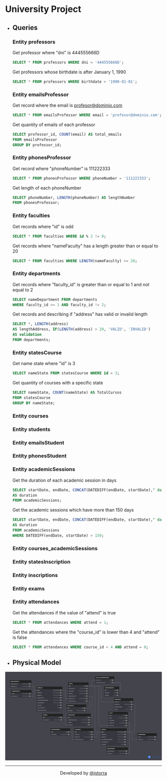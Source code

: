 # University Project

-   ## Queries

    ### Entity professors

    Get professor where "dni" is 444555666D

    ```SQL
    SELECT * FROM professors WHERE dni = '444555666D';
    ```

    Get professors whose birthdate is after January 1, 1990

    ```SQL
    SELECT * FROM professors WHERE birthdate > '1990-01-01';
    ```

    ### Entity emailsProfessor

    Get record where the email is profesor@dominio.com

    ```SQL
    SELECT * FROM emailsProfessor WHERE email = 'profesor@dominio.com';
    ```

    Get quantity of emails of each professor

    ```SQL
    SELECT professor_id, COUNT(email) AS total_emails
    FROM emailsProfessor
    GROUP BY professor_id;
    ```

    ### Entity phonesProfessor

    Get record where "phoneNumber" is 111222333

    ```SQL
    SELECT * FROM phonesProfessor WHERE phoneNumber = '111222333';
    ```

    Get length of each phoneNumber

    ```SQL
    SELECT phoneNumber, LENGTH(phoneNumber) AS lengthNumber
    FROM phonesProfessor;
    ```

    ### Entity faculties

    Get records where "id" is odd

    ```SQL
    SELECT * FROM faculties WHERE id % 2 != 0;
    ```

    Get records where "nameFaculty" has a length greater than or equal to 20

    ```SQL
    SELECT * FROM faculties WHERE LENGTH(nameFaculty) >= 20;
    ```

    ### Entity departments

    Get records where "faculty_id" is greater than or equal to 1 and not equal to 2

    ```SQL
    SELECT nameDepartment FROM departments
    WHERE faculty_id >= 1 AND faculty_id != 2;
    ```

    Get records and describing if "address" has valid or invalid length

    ```SQL
    SELECT *, LENGTH(address)
    AS lengthAddress, IF(LENGTH(address) > 20, 'VALID', 'INVALID')
    AS validation
    FROM departments;
    ```

    ### Entity statesCourse

    Get name state where "id" is 3

    ```SQL
    SELECT nameState FROM statesCourse WHERE id = 3;
    ```

    Get quantity of courses with a specific state

    ```SQL
    SELECT nameState, COUNT(nameState) AS TotalCursos
    FROM statesCourse
    GROUP BY nameState;
    ```

    ### Entity courses

    ### Entity students

    ### Entity emailsStudent

    ### Entity phonesStudent

    ### Entity academicSessions

    Get the duration of each academic session in days

    ```SQL
    SELECT startDate, endDate, CONCAT(DATEDIFF(endDate, startDate)," days")
    AS duration
    FROM academicSessions;
    ```

    Get the academic sessions which have more than 150 days

    ```SQL
    SELECT startDate, endDate, CONCAT(DATEDIFF(endDate, startDate)," days")
    AS duration
    FROM academicSessions
    WHERE DATEDIFF(endDate, startDate) > 150;
    ```

    ### Entity courses_academicSessions

    ### Entity statesInscription

    ### Entity inscriptions

    ### Entity exams

    ### Entity attendances

    Get the attendances if the value of "attend" is true

    ```SQL
    SELECT * FROM attendances WHERE attend = 1;
    ```

    Get the attendances where the "course_id" is lower than 4 and "attend" is false

    ```SQL
    SELECT * FROM attendances WHERE course_id < 4 AND attend = 0;
    ```

-   ## Physical Model

![](./physical-model.png)

---

<p align="center">Developed by <a href="https://github.com/jstorra">@jstorra</a></p>